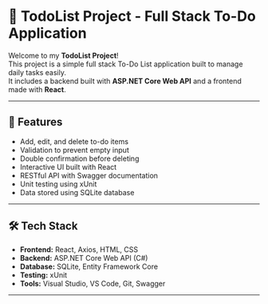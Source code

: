 # 📝 TodoList Project - Full Stack To-Do Application

Welcome to my **TodoList Project**!  
This project is a simple full stack To-Do List application built to manage daily tasks easily.  
It includes a backend built with **ASP.NET Core Web API** and a frontend made with **React**.

---

## 🌟 Features
- Add, edit, and delete to-do items  
- Validation to prevent empty input  
- Double confirmation before deleting  
- Interactive UI built with React  
- RESTful API with Swagger documentation  
- Unit testing using xUnit  
- Data stored using SQLite database  

---

## 🛠️ Tech Stack
- **Frontend:** React, Axios, HTML, CSS  
- **Backend:** ASP.NET Core Web API (C#)  
- **Database:** SQLite, Entity Framework Core  
- **Testing:** xUnit  
- **Tools:** Visual Studio, VS Code, Git, Swagger  

---

